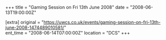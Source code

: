 +++
title = "Gaming Session on Fri 13th June 2008"
date = "2008-06-13T19:00:00Z"

[extra]
original = "https://uwcs.co.uk/events/gaming-session-on-fri-13th-june-2008-1474489010581/"    
ent_time = "2008-06-14T07:00:00Z"
location = "DCS"
+++



